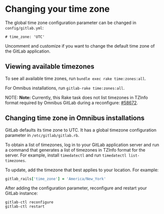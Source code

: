 # Changing your time zone

The global time zone configuration parameter can be changed in `config/gitlab.yml`:

```plaintext
# time_zone: 'UTC'
```

Uncomment and customize if you want to change the default time zone of the GitLab application.

## Viewing available timezones

To see all available time zones, run `bundle exec rake time:zones:all`.

For Omnibus installations, run `gitlab-rake time:zones:all`.

NOTE: **Note:**
Currently, this Rake task does not list timezones in TZInfo format required by Omnibus GitLab during a reconfigure: [#58672](https://gitlab.com/gitlab-org/gitlab-foss/issues/58672).

## Changing time zone in Omnibus installations

GitLab defaults its time zone to UTC. It has a global timezone configuration parameter in `/etc/gitlab/gitlab.rb`.

To obtain a list of timezones, log in to your GitLab application server and run a command that generates a list of timezones in TZInfo format for the server. For example, install `timedatectl` and run `timedatectl list-timezones`.

To update, add the timezone that best applies to your location. For example:

```ruby
gitlab_rails['time_zone'] = 'America/New_York'
```

After adding the configuration parameter, reconfigure and restart your GitLab instance:

```shell
gitlab-ctl reconfigure
gitlab-ctl restart
```
